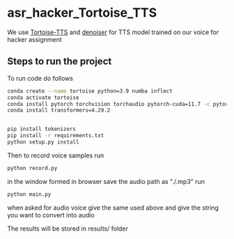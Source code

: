 # asr_hacker_Tortoise_TTS
We use [Tortoise-TTS](https://github.com/neonbjb/tortoise-tts.git) and [denoiser](https://github.com/facebookresearch/denoiser) for  TTS model trained on our voice for hacker assignment


## Steps to run the project

To run code do follows
``` sh
conda create --name tortoise python=3.9 numba inflect
conda activate tortoise
conda install pytorch torchvision torchaudio pytorch-cuda=11.7 -c pytorch -c nvidia
conda install transformers=4.29.2


pip install tokenizers
pip install -r requirements.txt
python setup.py install
```
Then to record voice samples run

```sh
python record.py
```

in the window formed in browser save the audio path as "./<name>.mp3" 
run 
```sh
python main.py
```
when asked for audio voice give the same <name> used above
and give the string you want to convert into audio

The results will be stored in results/ folder



